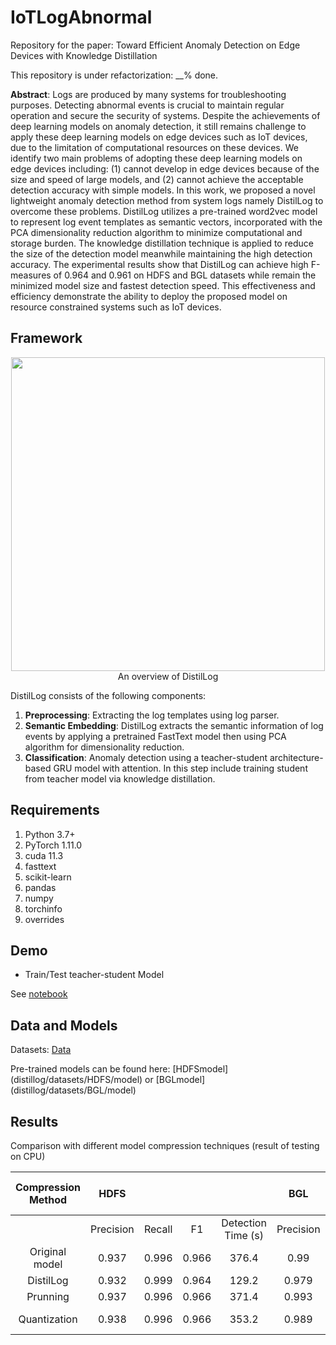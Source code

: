 # IoTLogAbnormal
Repository for the paper: Toward Efficient Anomaly Detection on Edge
Devices with Knowledge Distillation

This repository is under refactorization: __% done.

**Abstract**: Logs are produced by many systems for troubleshooting purposes. Detecting abnormal events is crucial to maintain regular operation and secure the security of systems. Despite the achievements of deep learning models on anomaly detection, it still remains challenge to apply these deep learning models on edge devices such as IoT devices, due to the limitation of computational resources on these devices. We identify two main problems of adopting these deep learning models on edge devices including: (1) cannot develop in edge devices because of the size and speed of large models, and (2) cannot achieve the acceptable detection accuracy with simple models. In this work, we proposed a novel lightweight anomaly detection method from system logs namely DistilLog to overcome these problems. DistilLog utilizes a pre-trained word2vec model to represent log event templates as semantic vectors, incorporated with the PCA dimensionality reduction algorithm to minimize computational and storage burden. The knowledge distillation technique is applied to reduce the size of the detection model meanwhile maintaining the high detection accuracy. The experimental results show that DistilLog can achieve high F-measures of 0.964 and 0.961 on HDFS and BGL datasets while remain the minimized model size and fastest detection speed. This effectiveness and efficiency demonstrate the ability to deploy the proposed model on resource constrained systems such as IoT devices.

## Framework
<p align="center"><img src="https://i.ibb.co/Y01YfZs/Framework-of-Distil-Log.png" width="502"><br>An overview of DistilLog</p>


DistilLog consists of the following components:
1. **Preprocessing**: Extracting the log templates using log parser.
2. **Semantic Embedding**: DistilLog extracts the semantic information of log events by applying a pretrained FastText model then using PCA algorithm for dimensionality reduction.
3. **Classification**: Anomaly detection using a teacher-student architecture-based GRU model with attention. In this step include training student from teacher model via knowledge distillation.

## Requirements
1. Python 3.7+
2. PyTorch 1.11.0
3. cuda 11.3
4. fasttext
5. scikit-learn
6. pandas
7. numpy
8. torchinfo
9. overrides
## Demo
- Train/Test teacher-student Model

See [notebook](demo/DistilLog.ipynb)
## Data and Models
Datasets: [Data](https://zenodo.org/record/3227177)

Pre-trained models can be found here: [HDFSmodel] (distillog/datasets/HDFS/model) or [BGLmodel] (distillog/datasets/BGL/model)
## Results

Comparison with different model compression techniques (result of testing on CPU)

| Compression   Method |    HDFS   |        |       |                      |    BGL    |        |       |                      | Model size (KB) |  Params |
|:--------------------:|:---------:|:------:|:-----:|:--------------------:|:---------:|:------:|:-----:|:--------------------:|:---------------:|:-------:|
|                      | Precision | Recall |   F1  | Detection   Time (s) | Precision | Recall |   F1  | Detection   Time (s) |                 |         |
|    Original model    |   0.937   |  0.996 | 0.966 |         376.4        |    0.99   |  0.952 | 0.971 |         44.6         |       630       | 160 770 |
|       DistilLog      |   0.932   |  0.999 | 0.964 |         129.2        |   0.979   |  0.944 | 0.961 |          9.4         |        4        |   442   |
|       Prunning       |   0.937   |  0.996 | 0.966 |         371.4        |   0.993   |  0.906 | 0.947 |         39.6         |       630       |   476   |
|     Quantization     |   0.938   |  0.996 | 0.966 |         353.2        |   0.989   |  0.953 | 0.971 |         40.9         |       166       | 160 770 |
